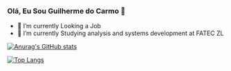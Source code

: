 ### Olá, Eu Sou Guilherme do Carmo  👋

- 🔭 I’m currently Looking a Job
- 🌱 I’m currently Studying analysis and systems development at FATEC ZL
  
[![Anurag's GitHub stats](https://github-readme-stats.vercel.app/api?username=GuilhermeDoCarmoSilveira)](https://github.com/GuilhermeDoCarmoSilveira/github-readme-stats)

[![Top Langs](https://github-readme-stats.vercel.app/api/top-langs/?username=GuilhermeDoCarmoSilveira&layout=donut)](https://github.com/GuilhermeDoCarmoSilveira/github-readme-stats)
